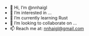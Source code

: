 - 👋 Hi, I’m @nnhaigl
- 👀 I’m interested in ...
- 🌱 I’m currently learning Rust
- 💞️ I’m looking to collaborate on ...
- 📫 Reach me at: nnhaigl@gmail.com

<!---
nnhaigl/nnhaigl is a ✨ special ✨ repository because its `README.md` (this file) appears on your GitHub profile.
You can click the Preview link to take a look at your changes.
--->
